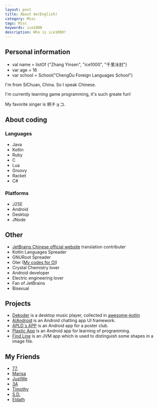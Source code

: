 ```yaml
---
layout: post  
title: About me(English)
category: Misc
tags: Misc
keywords: ice1000 
description: Who is ice1000?
---
```


## Personal information
+ val name = listOf {"Zhang Yinsen", "ice1000", "千里冰封"}
+ var age = 16
+ var school = School("ChengDu Foreign Languages School")

I'm from SiChuan, China. So I speak Chinese.

I'm currently learning game programming, it's such greate fun!

My favorite singer is 柿チョコ.

## About coding

### Languages
+ Java
+ Kotlin
+ Ruby
+ C
+ Lua
+ Groovy
+ Racket
+ C#

### Platforms
+ J2SE
+ Android
+ Desktop
+ JNode

## Other
+ [JetBrains Chinese official website](http://www.jetbrains.com.cn) translation contributer
+ Kotlin Languages Spreader
+ GNURoot Spreader
+ OIer ([My codes for OI](https://github.com/ice1000/OI-codes))
+ Crystal Chemistry lover
+ Android developer
+ Electric engineering lover
+ Fan of JetBrains
+ Bisexual

## Projects
+ [Dekoder](https://github.com/ice1000/Dekoder) is a desktop music player, collected in [awesome-kotlin](https://github.com/KotlinBy/awesome-kotlin)
+ [AIAndroid](https://github.com/ice1000/AIAndroid) is an Android chatting app UI framework.
+ [APLD`s APP](https://github.com/ice1000/ALPD-app) is an Android app for a poster club.
+ [Plastic App](https://github.com/ice1000/PlasticApp) is an Android app for learning of programming.
+ [Find Line](https://github.com/ice1000/FindLine) is an JVM app which is used to distinguish some shapes in a image file.

## My Friends
+ [  77.](https://ljason.cn/)
+ [Marisa](https://github.com/MarisaKirisame)
+ [JustWe](https://lfkdsk.github.io)
+ [3A](https://github.com/sg-first)
+ [Timothy](https://github.com/iXinWei)
+ [S.D.](https://github.com/Predator-SD)
+ [Eldath](https://ray-eldath.github.io)


